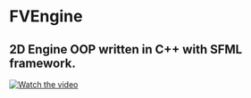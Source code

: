 # FVEngine
## 2D Engine OOP written in C++ with SFML framework.

[![Watch the video](https://img.youtube.com/vi/ZisWD6Nyaf0/0.jpg)](https://www.youtube.com/watch?v=ZisWD6Nyaf0)